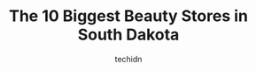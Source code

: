 ---
layout: ampstory
image: https://i0.wp.com/paketmu.com/wp-content/uploads/2023/06/bath-body-works-0-in-south-dakota-1686372412.jpeg?resize=640,853
author: techidn
featured: false
description: Explore the diverse Beauty Store scene in South Dakota, home to an incredible selection of 10 establishments catering to every taste. Whether youre in search of iconic favorites or undiscov
title: The 10 Biggest Beauty Stores in South Dakota
cover:
   title: The 10 Biggest Beauty Stores in South Dakota
   subtitle: RICKPATE
   background: https://paketmu.com/wp-content/uploads/2023/06/bath-body-works-0-in-south-dakota-1686372412.jpeg

pages: 
 - layout: thirds
   top: <h1>#1 Bath & Body Works</h1>
   bottom: "<p>Variety of flavors.. went on a day when there was an offer of Buy 3 get 1 free! Got different body lotions with two different flavors… felt to buy in all kind!! V</p>"
   background: https://paketmu.com/wp-content/uploads/2023/06/bath-body-works-1-in-south-dakota-1686372414.jpeg
   backgroundblur: true
 - layout: thirds
   top: <h1>#2 Ulta Beauty</h1>
   bottom: "<p>I recently visited the store to try and find a new foundation product. I have tried a couple options from other stores and was not satisfied. As always the employees were</p>"
   background: https://paketmu.com/wp-content/uploads/2023/06/bath-body-works-2-in-south-dakota-1686372415.jpeg
   cta:
      link: https://paketmu.com/the-10-biggest-beauty-stores-in-south-dakota/
      text: The 10 Biggest Beauty Stores in South Dakota
 - layout: thirds
   top: <h1>#3 Ulta Beauty</h1>
   bottom: "<p>They had a cancellation and were able to work me in when I was in a pinch! I was so thankful to Sarah who was able to do something easy with my hair as well as makeup! Ev</p>"
   background: https://paketmu.com/wp-content/uploads/2023/06/bath-body-works-3-in-south-dakota-1686372416.jpeg
   cta:
      link: https://paketmu.com/the-10-biggest-beauty-stores-in-south-dakota/
      text: The 10 Biggest Beauty Stores in South Dakota
 - layout: thirds
   top: <h1>#4 SEPHORA</h1>
   bottom: "<p>1490 W Empire Pl #0134B, Sioux Falls, SD 57106, United States</p>"
   background: https://images.unsplash.com/photo-1614648718611-0635f29016cb?ixlib=rb-4.0.3&ixid=MnwxMjA3fDB8MHxwaG90by1wYWdlfHx8fGVufDB8fHx8&auto=format&fit=crop&w=640&h=853&q=80
   cta:
      link: https://paketmu.com/the-10-biggest-beauty-stores-in-south-dakota/
      text: The 10 Biggest Beauty Stores in South Dakota
 - layout: thirds
   top: <h1>#5 Bath & Body Works</h1>
   bottom: "<p>909 S Highline Pl, Sioux Falls, SD 57110, United States</p>"
   background: https://images.unsplash.com/photo-1518640467707-6811f4a6ab73?ixlib=rb-4.0.3&ixid=MnwxMjA3fDB8MHxwaG90by1wYWdlfHx8fGVufDB8fHx8&auto=format&fit=crop&w=640&h=853&q=80
   cta:
      link: https://paketmu.com/the-10-biggest-beauty-stores-in-south-dakota/
      text: The 10 Biggest Beauty Stores in South Dakota
 - layout: thirds
   top: <h1>#6 Bath & Body Works</h1>
   bottom: "<p>2200 N Maple Ave, Rapid City, SD 57701, United States</p>"
   background: https://images.unsplash.com/photo-1527067829737-402993088e6b?ixlib=rb-4.0.3&ixid=MnwxMjA3fDB8MHxwaG90by1wYWdlfHx8fGVufDB8fHx8&auto=format&fit=crop&w=640&h=853&q=80
   cta:
      link: https://paketmu.com/the-10-biggest-beauty-stores-in-south-dakota/
      text: The 10 Biggest Beauty Stores in South Dakota
 - layout: thirds
   top: <h1>#7 Ulta Beauty</h1>
   bottom: "<p>621 S Highline Pl, Sioux Falls, SD 57110, United States</p>"
   background: https://images.unsplash.com/photo-1549241520-425e3dfc01cb?ixlib=rb-4.0.3&ixid=MnwxMjA3fDB8MHxwaG90by1wYWdlfHx8fGVufDB8fHx8&auto=format&fit=crop&w=640&h=853&q=80
   cta:
      link: https://paketmu.com/the-10-biggest-beauty-stores-in-south-dakota/
      text: The 10 Biggest Beauty Stores in South Dakota
 - layout: thirds
   middle: Continue reading...
   background: https://images.unsplash.com/photo-1595364397663-fca4f075d796?ixlib=rb-4.0.3&ixid=MnwxMjA3fDB8MHxwaG90by1wYWdlfHx8fGVufDB8fHx8&auto=format&fit=crop&w=640&h=853&q=80
   cta:
      link: https://paketmu.com/the-10-biggest-beauty-stores-in-south-dakota/
      text: The 10 Biggest Beauty Stores in South Dakota
      
---